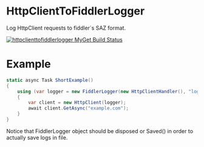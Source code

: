 # HttpClientToFiddlerLogger

Log HttpClient requests to fiddler`s SAZ format.

[![httpclienttofiddlerlogger MyGet Build Status](https://www.myget.org/BuildSource/Badge/httpclienttofiddlerlogger?identifier=82af49a5-68ed-4388-94d8-ac3ed7919d1d)](https://www.myget.org/)

# Example

```C#
static async Task ShortExample()
{
    using (var logger = new FiddlerLogger(new HttpClientHandler(), "logfileName.saz"))
    {
        var client = new HttpClient(logger);
        await client.GetAsync("example.com");
    }
}
```
Notice that FiddlerLogger object should be disposed or Saved() in order
to actually save logs in file.
